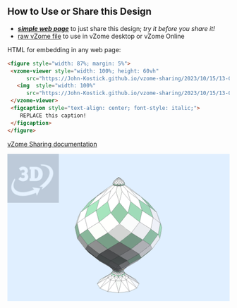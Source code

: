 
## How to Use or Share this Design

 - [***simple web page***](<https://John-Kostick.github.io/vzome-sharing/2023/10/15/13-08-14-12-Zonohedron-Concentric/>) to just share this design; *try it before you share it!*
 - [raw vZome file](<https://raw.githubusercontent.com/John-Kostick/vzome-sharing/main/2023/10/15/13-08-14-12-Zonohedron-Concentric/12-Zonohedron-Concentric.vZome>) to use in vZome desktop or vZome Online
 
 HTML for embedding in any web page:
 ```html
<figure style="width: 87%; margin: 5%">
  <vzome-viewer style="width: 100%; height: 60vh"
       src="https://John-Kostick.github.io/vzome-sharing/2023/10/15/13-08-14-12-Zonohedron-Concentric/12-Zonohedron-Concentric.vZome" >
    <img  style="width: 100%"
       src="https://John-Kostick.github.io/vzome-sharing/2023/10/15/13-08-14-12-Zonohedron-Concentric/12-Zonohedron-Concentric.png" >
  </vzome-viewer>
  <figcaption style="text-align: center; font-style: italic;">
     REPLACE this caption!
  </figcaption>
</figure>
 ```

[vZome Sharing documentation](https://vzome.github.io/vzome/sharing.html#how-it-works)

![Image](<12-Zonohedron-Concentric.png>)

